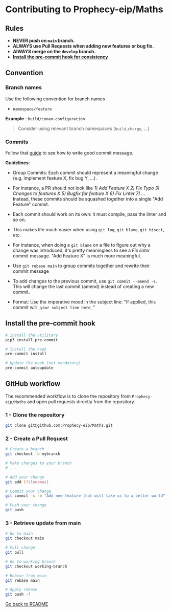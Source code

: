 # Contributing to Prophecy-eip/Maths

## Rules

- **NEVER push on `main` branch.**
- **ALWAYS use Pull Requests when adding new features or bug fix.**
- **AlWAYS merge on the `develop` branch.**
- **[Install the pre-commit hook for consistency](Contributing.md#install-the-pre-commit-hook)**

## Convention

### Branch names

Use the following convention for branch names

- `namespace/feature`

**Example** : `build/conan-configuration`

> Consider using relevant branch namespaces (`build`,`charge`, ...)

### Commits

Follow that [guide](https://chris.beams.io/posts/git-commit/) to see how to write good commit message.

**Guidelines**:
  - Group Commits: Each commit should represent a meaningful change (e.g. implement
    feature X, fix bug Y, ...).

  - For instance, a PR should not look like _1) Add Feature X 2) Fix Typo 3) Changes to features X 5) Bugfix for feature X 6) Fix Linter 7) ..._<br>
    Instead, these commits should be squashed together into a single "Add Feature" commit.

  - Each commit should work on its own: it must compile, pass the linter and so on.

  - This makes life much easier when using `git log`, `git blame`, `git bisect`, etc.

  - For instance, when doing a `git blame` on a file to figure out why a change
    was introduced, it's pretty meaningless to see a _Fix linter_ commit message.
    "Add Feature X" is much more meaningful.

  - Use `git rebase main` to group commits together and rewrite their commit message

  - To add changes to the previous commit, use `git commit --amend -s`. This will
    change the last commit (amend) instead of creating a new commit.

  - Format: Use the imperative mood in the subject line: "If applied, this commit
    will `_your subject line here_`"

## Install the pre-commit hook

```sh
# Install the utilitary
pip3 install pre-commit

# Install the hook
pre-commit install

# Update the hook (not mandatory)
pre-commit autoupdate
```

## GitHub workflow

The recommended workflow is to clone the repository from `Prophecy-eip/Maths` and open pull requests directly from the repository.

### 1 - Clone the repository

```sh
git clone git@github.com:Prophecy-eip/Maths.git
```

### 2 - Create a Pull Request

```sh
# Create a branch
git checkout -b mybranch

# Make changes to your branch
# ...

# Add your change
git add [filenames]

# Commit your change
git commit -s -m "Add new feature that will take us to a better world"

# Push your change
git push
```

### 3 - Retrieve update from main

```sh
# Go to main
git checkout main

# Pull change
git pull

# Go to working branch
git checkout working-branch

# Rebase from main
git rebase main

# Apply rebase
git push -f
```

[Go back to README](./README.md)
